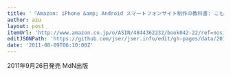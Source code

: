 ```yaml
---
title: '『Amazon: iPhone &amp; Android スマートフォンサイト制作の教科書: こもりまさあき, 谷拓樹, 石本光司, いちがみトモロヲ』'
author: azu
layout: post
itemUrl: 'http://www.amazon.co.jp/o/ASIN/4844362232/book042-22/ref=nosim'
editJSONPath: 'https://github.com/jser/jser.info/edit/gh-pages/data/2011/08/index.json'
date: '2011-08-09T06:10:00Z'
---
```

2011年9月26日発売
MdN出版
